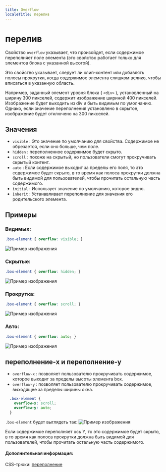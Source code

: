```yaml
---
title: Overflow
localeTitle: перелив
---
```

# перелив

Свойство `overflow` указывает, что произойдет, если содержимое переполняет поле элемента (это свойство работает только для элементов блока с указанной высотой).

Это свойство указывает, следует ли клип-контент или добавлять полосы прокрутки, когда содержимое элемента слишком велико, чтобы вписаться в указанную область.

Например, заданный элемент уровня блока ( `<div>` ), установленный на ширину 300 пикселей, содержит изображение шириной 400 пикселей. Изображение будет выходить из div и быть видимым по умолчанию. Однако, если значение переполнения установлено в скрытое, изображение будет отключено на 300 пикселей.

## Значения

*   `visible` : Это значение по умолчанию для свойства. Содержимое не обрезается, если оно больше, чем поле.
*   `hidden` : переполненное содержимое будет скрыто.
*   `scroll` : похоже на скрытый, но пользователи смогут прокручивать скрытый контент.
*   `auto` : Если содержимое выходит за пределы его поля, то это содержимое будет скрыто, в то время как полоса прокрутки должна быть видимой для пользователей, чтобы прочитать остальную часть содержимого.
*   `initial` : Использует значение по умолчанию, которое видно.
*   `inherit` : Устанавливает переполнение для значения его родительского элемента.

## Примеры

### Видимых:

```css
.box-element { overflow: visible; } 
```

![Пример изображения](https://s26.postimg.org/gweu6g5yh/1-vissible.png)

### Скрытые:

```css
.box-element { overflow: hidden; } 
```

![Пример изображения](https://s26.postimg.org/l49mf77e1/2-hidden.png)

### Прокрутка:

```css
.box-element { overflow: scroll; } 
```

![Пример изображения](https://s26.postimg.org/d8z30dxrd/3-scroll.png)

### Авто:

```css
.box-element { overflow: auto; } 
```

![Пример изображения](https://s26.postimg.org/z5q7ei0bt/4-autoank.png)

## переполнение-x и переполнение-y

*   `overflow-x` : позволяет пользователю прокручивать содержимое, которое выходит за пределы высоты элемента box.
*   `overflow-y` : позволяет пользователю прокручивать содержимое, выходящее за пределы ширины окна.

```css
  .box-element { 
    overflow-x: scroll; 
    overflow-y: auto; 
  } 
```

`.box-element` будет выглядеть так: ![Пример изображения](https://s26.postimg.org/ff2kmdfzd/5-_Xand_Y.png)

Если содержимое переполняет ось Y, то это содержимое будет скрыто, в то время как полоса прокрутки должна быть видимой для пользователей, чтобы прочитать остальную часть содержимого.

#### Дополнительная информация:

CSS-трюки: [переполнение](https://css-tricks.com/almanac/properties/o/overflow/)
